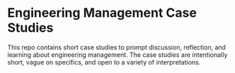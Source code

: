 # Engineering Management Case Studies
This repo contains short case studies to prompt discussion, reflection, and learning about engineering management. The case studies are intentionally short, vague on specifics, and open to a variety of interpretations.
